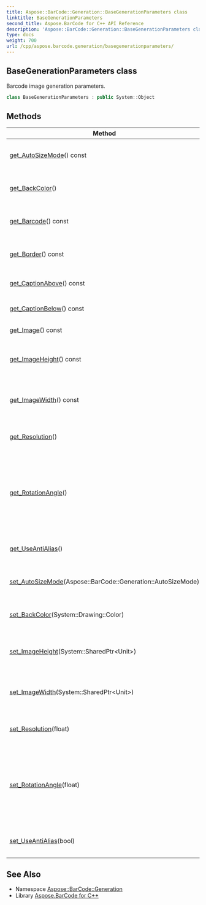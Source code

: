 ```yaml
---
title: Aspose::BarCode::Generation::BaseGenerationParameters class
linktitle: BaseGenerationParameters
second_title: Aspose.BarCode for C++ API Reference
description: 'Aspose::BarCode::Generation::BaseGenerationParameters class. Barcode image generation parameters in C++.'
type: docs
weight: 700
url: /cpp/aspose.barcode.generation/basegenerationparameters/
---
```

## BaseGenerationParameters class


Barcode image generation parameters.

```cpp
class BaseGenerationParameters : public System::Object
```

## Methods

| Method | Description |
| --- | --- |
| [get_AutoSizeMode](./get_autosizemode/)() const | Specifies the different types of automatic sizing modes. Default value: [AutoSizeMode.None](../autosizemode/). |
| [get_BackColor](./get_backcolor/)() | Background color of the barcode image. Default value: Color.White. See [Color](../). |
| [get_Barcode](./get_barcode/)() const | Gets the [BarcodeParameters](../barcodeparameters/) that contains all barcode properties. |
| [get_Border](./get_border/)() const | Gets the [BorderParameters](../borderparameters/) that contains all configuration properties for barcode border. |
| [get_CaptionAbove](./get_captionabove/)() const | Caption Above the [BarCode](../../aspose.barcode/) image. See [CaptionParameters](../captionparameters/). |
| [get_CaptionBelow](./get_captionbelow/)() const | Caption Below the [BarCode](../../aspose.barcode/) image. See [CaptionParameters](../captionparameters/). |
| [get_Image](./get_image/)() const | Image parameters. See [ImageParameters](../imageparameters/). |
| [get_ImageHeight](./get_imageheight/)() const | [BarCode](../../aspose.barcode/) image height when [AutoSizeMode](../autosizemode/) property is set to [AutoSizeMode.Nearest](../autosizemode/) or [AutoSizeMode.Interpolation](../autosizemode/). |
| [get_ImageWidth](./get_imagewidth/)() const | [BarCode](../../aspose.barcode/) image width when [AutoSizeMode](../autosizemode/) property is set to [AutoSizeMode.Nearest](../autosizemode/) or [AutoSizeMode.Interpolation](../autosizemode/). |
| [get_Resolution](./get_resolution/)() | Gets the resolution of the [BarCode](../../aspose.barcode/) image. One value for both dimensions. Default value: 96 dpi. |
| [get_RotationAngle](./get_rotationangle/)() | [BarCode](../../aspose.barcode/) image rotation angle, measured in degree, e.g. RotationAngle = 0 or RotationAngle = 360 means no rotation. If RotationAngle NOT equal to 90, 180, 270 or 0, it may increase the difficulty for the scanner to read the image. Default value: 0. |
| [get_UseAntiAlias](./get_useantialias/)() | Gets a value indicating whether is used anti-aliasing mode to render image. |
| [set_AutoSizeMode](./set_autosizemode/)(Aspose::BarCode::Generation::AutoSizeMode) | Specifies the different types of automatic sizing modes. Default value: [AutoSizeMode.None](../autosizemode/). |
| [set_BackColor](./set_backcolor/)(System::Drawing::Color) | Background color of the barcode image. Default value: Color.White. See [Color](../). |
| [set_ImageHeight](./set_imageheight/)(System::SharedPtr\<Unit\>) | [BarCode](../../aspose.barcode/) image height when [AutoSizeMode](../autosizemode/) property is set to [AutoSizeMode.Nearest](../autosizemode/) or [AutoSizeMode.Interpolation](../autosizemode/). |
| [set_ImageWidth](./set_imagewidth/)(System::SharedPtr\<Unit\>) | [BarCode](../../aspose.barcode/) image width when [AutoSizeMode](../autosizemode/) property is set to [AutoSizeMode.Nearest](../autosizemode/) or [AutoSizeMode.Interpolation](../autosizemode/). |
| [set_Resolution](./set_resolution/)(float) | Sets the resolution of the [BarCode](../../aspose.barcode/) image. One value for both dimensions. Default value: 96 dpi. |
| [set_RotationAngle](./set_rotationangle/)(float) | [BarCode](../../aspose.barcode/) image rotation angle, measured in degree, e.g. RotationAngle = 0 or RotationAngle = 360 means no rotation. If RotationAngle NOT equal to 90, 180, 270 or 0, it may increase the difficulty for the scanner to read the image. Default value: 0. |
| [set_UseAntiAlias](./set_useantialias/)(bool) | Sets a value indicating whether is used anti-aliasing mode to render image. |
## See Also

* Namespace [Aspose::BarCode::Generation](../)
* Library [Aspose.BarCode for C++](../../)
